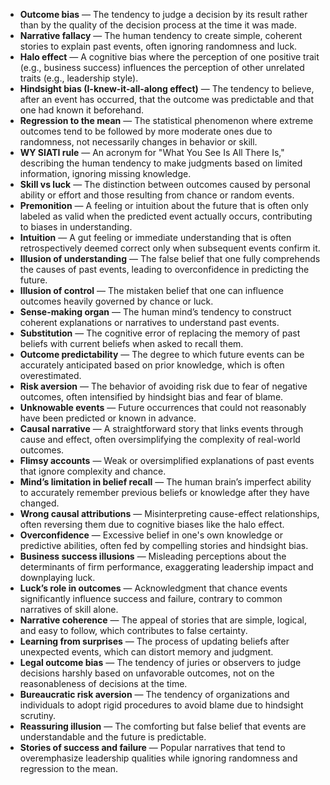 - **Outcome bias** — The tendency to judge a decision by its result rather than by the quality of the decision process at the time it was made.
- **Narrative fallacy** — The human tendency to create simple, coherent stories to explain past events, often ignoring randomness and luck.
- **Halo effect** — A cognitive bias where the perception of one positive trait (e.g., business success) influences the perception of other unrelated traits (e.g., leadership style).
- **Hindsight bias (I-knew-it-all-along effect)** — The tendency to believe, after an event has occurred, that the outcome was predictable and that one had known it beforehand.
- **Regression to the mean** — The statistical phenomenon where extreme outcomes tend to be followed by more moderate ones due to randomness, not necessarily changes in behavior or skill.
- **WY SIATI rule** — An acronym for "What You See Is All There Is," describing the human tendency to make judgments based on limited information, ignoring missing knowledge.
- **Skill vs luck** — The distinction between outcomes caused by personal ability or effort and those resulting from chance or random events.
- **Premonition** — A feeling or intuition about the future that is often only labeled as valid when the predicted event actually occurs, contributing to biases in understanding.
- **Intuition** — A gut feeling or immediate understanding that is often retrospectively deemed correct only when subsequent events confirm it.
- **Illusion of understanding** — The false belief that one fully comprehends the causes of past events, leading to overconfidence in predicting the future.
- **Illusion of control** — The mistaken belief that one can influence outcomes heavily governed by chance or luck.
- **Sense-making organ** — The human mind’s tendency to construct coherent explanations or narratives to understand past events.
- **Substitution** — The cognitive error of replacing the memory of past beliefs with current beliefs when asked to recall them.
- **Outcome predictability** — The degree to which future events can be accurately anticipated based on prior knowledge, which is often overestimated.
- **Risk aversion** — The behavior of avoiding risk due to fear of negative outcomes, often intensified by hindsight bias and fear of blame.
- **Unknowable events** — Future occurrences that could not reasonably have been predicted or known in advance.
- **Causal narrative** — A straightforward story that links events through cause and effect, often oversimplifying the complexity of real-world outcomes.
- **Flimsy accounts** — Weak or oversimplified explanations of past events that ignore complexity and chance.
- **Mind’s limitation in belief recall** — The human brain’s imperfect ability to accurately remember previous beliefs or knowledge after they have changed.
- **Wrong causal attributions** — Misinterpreting cause-effect relationships, often reversing them due to cognitive biases like the halo effect.
- **Overconfidence** — Excessive belief in one's own knowledge or predictive abilities, often fed by compelling stories and hindsight bias.
- **Business success illusions** — Misleading perceptions about the determinants of firm performance, exaggerating leadership impact and downplaying luck.
- **Luck’s role in outcomes** — Acknowledgment that chance events significantly influence success and failure, contrary to common narratives of skill alone.
- **Narrative coherence** — The appeal of stories that are simple, logical, and easy to follow, which contributes to false certainty.
- **Learning from surprises** — The process of updating beliefs after unexpected events, which can distort memory and judgment.
- **Legal outcome bias** — The tendency of juries or observers to judge decisions harshly based on unfavorable outcomes, not on the reasonableness of decisions at the time.
- **Bureaucratic risk aversion** — The tendency of organizations and individuals to adopt rigid procedures to avoid blame due to hindsight scrutiny.
- **Reassuring illusion** — The comforting but false belief that events are understandable and the future is predictable.
- **Stories of success and failure** — Popular narratives that tend to overemphasize leadership qualities while ignoring randomness and regression to the mean.
